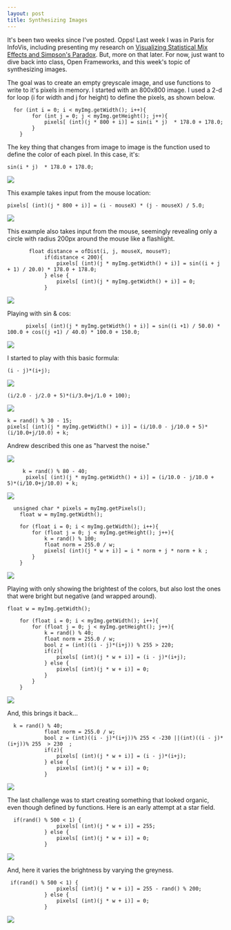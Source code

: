 ```yaml
---
layout: post
title: Synthesizing Images
---
```


It's been two weeks since I've posted. Opps! Last week I was in Paris for InfoVis, including presenting my research on [Visualizing Statistical Mix Effects and Simpson's Paradox](http://research.google.com/pubs/pub42901.html). But, more on that later. For now, just want to dive back into class, Open Frameworks, and this week's topic of synthesizing images.  

The goal was to create an empty greyscale image, and use functions to write to it's pixels in memory. I started with an 800x800 image. I used a 2-d for loop (i for width and j for height) to define the pixels, as shown below. 

```
  for (int i = 0; i < myImg.getWidth(); i++){
        for (int j = 0; j < myImg.getHeight(); j++){
            pixels[ (int)(j * 800 + i)] = sin(i * j)  * 178.0 + 178.0;
        }
    }
```

The key thing that changes from image to image is the function used to define the color of each pixel.  In this case, it's: 

```
sin(i * j)  * 178.0 + 178.0;
```

![](https://dchtm6r471mui.cloudfront.net/hackpad.com_Sj61nBYJxjG_p.232391_1416242475748_Screen%20Shot%202014-11-17%20at%2011.39.45%20AM.png)

This example takes input from the mouse location:

```
pixels[ (int)(j * 800 + i)] = (i - mouseX) * (j - mouseX) / 5.0;
```

![](https://dchtm6r471mui.cloudfront.net/hackpad.com_Sj61nBYJxjG_p.232391_1416242568872_Screen%20Shot%202014-11-17%20at%2011.42.34%20AM.png)

This example also takes input from the mouse, seemingly revealing only a circle with radius 200px around the mouse like a flashlight.  

```
       float distance = ofDist(i, j, mouseX, mouseY);
            if(distance < 200){
                pixels[ (int)(j * myImg.getWidth() + i)] = sin((i + j + 1) / 20.0) * 178.0 + 178.0;
            } else {
                pixels[ (int)(j * myImg.getWidth() + i)] = 0;
            }
```

![](https://dchtm6r471mui.cloudfront.net/hackpad.com_Sj61nBYJxjG_p.232391_1416243461210_Screen%20Shot%202014-11-17%20at%2011.57.02%20AM.png)

Playing with sin & cos:

```
      pixels[ (int)(j * myImg.getWidth() + i)] = sin((i +1) / 50.0) * 100.0 + cos((j +1) / 40.0) * 100.0 + 150.0;
```

![](https://dchtm6r471mui.cloudfront.net/hackpad.com_Sj61nBYJxjG_p.232391_1416244060816_Screen%20Shot%202014-11-17%20at%2012.07.08%20PM.png)

I started to play with this basic formula: 
```
(i - j)*(i+j);
```

![](https://dchtm6r471mui.cloudfront.net/hackpad.com_Sj61nBYJxjG_p.232391_1416251264520_Screen%20Shot%202014-11-17%20at%202.06.34%20PM.png)

```
(i/2.0 - j/2.0 + 5)*(i/3.0+j/1.0 + 100);
```

![](https://dchtm6r471mui.cloudfront.net/hackpad.com_Sj61nBYJxjG_p.232391_1416252757864_Screen%20Shot%202014-11-17%20at%202.32.12%20PM.png)

```
k = rand() % 30 - 15;
pixels[ (int)(j * myImg.getWidth() + i)] = (i/10.0 - j/10.0 + 5)*(i/10.0+j/10.0) + k;
```

Andrew described this one as "harvest the noise."

![](https://dchtm6r471mui.cloudfront.net/hackpad.com_Sj61nBYJxjG_p.232391_1416253354882_Screen%20Shot%202014-11-17%20at%202.42.02%20PM.png)

```
     k = rand() % 80 - 40;
      pixels[ (int)(j * myImg.getWidth() + i)] = (i/10.0 - j/10.0 + 5)*(i/10.0+j/10.0) + k;
```

![](https://dchtm6r471mui.cloudfront.net/hackpad.com_Sj61nBYJxjG_p.232391_1416253433442_Screen%20Shot%202014-11-17%20at%202.43.05%20PM.png)

```
  unsigned char * pixels = myImg.getPixels();
    float w = myImg.getWidth();
    
    for (float i = 0; i < myImg.getWidth(); i++){
        for (float j = 0; j < myImg.getHeight(); j++){
            k = rand() % 100;
            float norm = 255.0 / w;
            pixels[ (int)(j * w + i)] = i * norm + j * norm + k ;
        }
    }
```

![](https://dchtm6r471mui.cloudfront.net/hackpad.com_Sj61nBYJxjG_p.232391_1416253818031_Screen%20Shot%202014-11-17%20at%202.49.54%20PM.png)

Playing with only showing the brightest of the colors, but also lost the ones that were bright but negative (and wrapped around).  

```
float w = myImg.getWidth();
    
    for (float i = 0; i < myImg.getWidth(); i++){
        for (float j = 0; j < myImg.getHeight(); j++){
            k = rand() % 40;
            float norm = 255.0 / w;
            bool z = (int)((i - j)*(i+j)) % 255 > 220;
            if(z){
                pixels[ (int)(j * w + i)] = (i - j)*(i+j);
            } else {
                pixels[ (int)(j * w + i)] = 0;
            }
        }
    }
```

![](https://dchtm6r471mui.cloudfront.net/hackpad.com_Sj61nBYJxjG_p.232391_1416254341490_Screen%20Shot%202014-11-17%20at%202.58.22%20PM.png)

And, this brings it back...

```
  k = rand() % 40;
            float norm = 255.0 / w;
            bool z = (int)((i - j)*(i+j))% 255 < -230 ||(int)((i - j)*(i+j))% 255  > 230  ;
            if(z){
                pixels[ (int)(j * w + i)] = (i - j)*(i+j);
            } else {
                pixels[ (int)(j * w + i)] = 0;
            }
```

![](https://dchtm6r471mui.cloudfront.net/hackpad.com_Sj61nBYJxjG_p.232391_1416255179411_Screen%20Shot%202014-11-17%20at%203.12.36%20PM.png)

The last challenge was to start creating something that looked organic, even though defined by functions. Here is an early attempt at a star field. 

``` 
  if(rand() % 500 < 1) {
                pixels[ (int)(j * w + i)] = 255;
            } else {
                pixels[ (int)(j * w + i)] = 0;
            }
```

![](https://dchtm6r471mui.cloudfront.net/hackpad.com_Sj61nBYJxjG_p.232391_1416282367555_Screen%20Shot%202014-11-17%20at%2010.44.25%20PM.png)

And, here it varies the brightness by varying the greyness. 

```
 if(rand() % 500 < 1) {
                pixels[ (int)(j * w + i)] = 255 - rand() % 200;
            } else {
                pixels[ (int)(j * w + i)] = 0;
            }
```

![](https://dchtm6r471mui.cloudfront.net/hackpad.com_Sj61nBYJxjG_p.232391_1416282556159_Screen%20Shot%202014-11-17%20at%2010.48.48%20PM.png)
